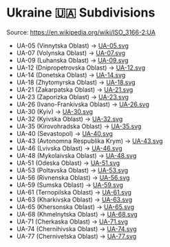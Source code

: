 # Ukraine 🇺🇦 Subdivisions

Source: https://en.wikipedia.org/wiki/ISO_3166-2:UA

* UA-05 (Vinnytska Oblast) -> [UA-05.svg](https://github.com/amckenna41/iso3166-flag-icons/blob/main/iso3166-2-icons/UA/UA-05.svg)
* UA-07 (Volynska Oblast) -> [UA-07.svg](https://github.com/amckenna41/iso3166-flag-icons/blob/main/iso3166-2-icons/UA/UA-07.svg)
* UA-09 (Luhanska Oblast) -> [UA-09.svg](https://github.com/amckenna41/iso3166-flag-icons/blob/main/iso3166-2-icons/UA/UA-09.svg)
* UA-12 (Dnipropetrovska Oblast) -> [UA-12.svg](https://github.com/amckenna41/iso3166-flag-icons/blob/main/iso3166-2-icons/UA/UA-12.svg)
* UA-14 (Donetska Oblast) -> [UA-14.svg](https://github.com/amckenna41/iso3166-flag-icons/blob/main/iso3166-2-icons/UA/UA-14.svg)
* UA-18 (Zhytomyrska Oblast) -> [UA-18.svg](https://github.com/amckenna41/iso3166-flag-icons/blob/main/iso3166-2-icons/UA/UA-18.svg)
* UA-21 (Zakarpatska Oblast) -> [UA-21.svg](https://github.com/amckenna41/iso3166-flag-icons/blob/main/iso3166-2-icons/UA/UA-21.svg)
* UA-23 (Zaporizka Oblast) -> [UA-23.svg](https://github.com/amckenna41/iso3166-flag-icons/blob/main/iso3166-2-icons/UA/UA-23.svg)
* UA-26 (Ivano-Frankivska Oblast) -> [UA-26.svg](https://github.com/amckenna41/iso3166-flag-icons/blob/main/iso3166-2-icons/UA/UA-26.svg)
* UA-30 (Kyiv) -> [UA-30.svg](https://github.com/amckenna41/iso3166-flag-icons/blob/main/iso3166-2-icons/UA/UA-30.svg)
* UA-32 (Kyivska Oblast) -> [UA-32.svg](https://github.com/amckenna41/iso3166-flag-icons/blob/main/iso3166-2-icons/UA/UA-32.svg)
* UA-35 (Kirovohradska Oblast) -> [UA-35.svg](https://github.com/amckenna41/iso3166-flag-icons/blob/main/iso3166-2-icons/UA/UA-35.svg)
* UA-40 (Sevastopol) -> [UA-40.svg](https://github.com/amckenna41/iso3166-flag-icons/blob/main/iso3166-2-icons/UA/UA-40.svg)
* UA-43 (Avtonomna Respublika Krym) -> [UA-43.svg](https://github.com/amckenna41/iso3166-flag-icons/blob/main/iso3166-2-icons/UA/UA-43.svg)
* UA-46 (Lvivska Oblast) -> [UA-46.svg](https://github.com/amckenna41/iso3166-flag-icons/blob/main/iso3166-2-icons/UA/UA-46.svg)
* UA-48 (Mykolaivska Oblast) -> [UA-48.svg](https://github.com/amckenna41/iso3166-flag-icons/blob/main/iso3166-2-icons/UA/UA-48.svg)
* UA-51 (Odeska Oblast) -> [UA-51.svg](https://github.com/amckenna41/iso3166-flag-icons/blob/main/iso3166-2-icons/UA/UA-51.svg)
* UA-53 (Poltavska Oblast) -> [UA-53.svg](https://github.com/amckenna41/iso3166-flag-icons/blob/main/iso3166-2-icons/UA/UA-53.svg)
* UA-56 (Rivnenska Oblast) -> [UA-56.svg](https://github.com/amckenna41/iso3166-flag-icons/blob/main/iso3166-2-icons/UA/UA-56.svg)
* UA-59 (Sumska Oblast) -> [UA-59.svg](https://github.com/amckenna41/iso3166-flag-icons/blob/main/iso3166-2-icons/UA/UA-59.svg)
* UA-61 (Ternopilska Oblast) -> [UA-61.svg](https://github.com/amckenna41/iso3166-flag-icons/blob/main/iso3166-2-icons/UA/UA-61.svg)
* UA-63 (Kharkivska Oblast) -> [UA-63.svg](https://github.com/amckenna41/iso3166-flag-icons/blob/main/iso3166-2-icons/UA/UA-63.svg)
* UA-65 (Khersonska Oblast) -> [UA-65.svg](https://github.com/amckenna41/iso3166-flag-icons/blob/main/iso3166-2-icons/UA/UA-65.svg)
* UA-68 (Khmelnytska Oblast) -> [UA-68.svg](https://github.com/amckenna41/iso3166-flag-icons/blob/main/iso3166-2-icons/UA/UA-68.svg)
* UA-71 (Cherkaska Oblast) -> [UA-71.svg](https://github.com/amckenna41/iso3166-flag-icons/blob/main/iso3166-2-icons/UA/UA-71.svg)
* UA-74 (Chernihivska Oblast) -> [UA-74.svg](https://github.com/amckenna41/iso3166-flag-icons/blob/main/iso3166-2-icons/UA/UA-74.svg)
* UA-77 (Chernivetska Oblast) -> [UA-77.svg](https://github.com/amckenna41/iso3166-flag-icons/blob/main/iso3166-2-icons/UA/UA-77.svg)
